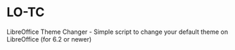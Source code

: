 # LO-TC

LibreOffice Theme Changer - Simple script to change your default theme on LibreOffice (for 6.2 or newer)
